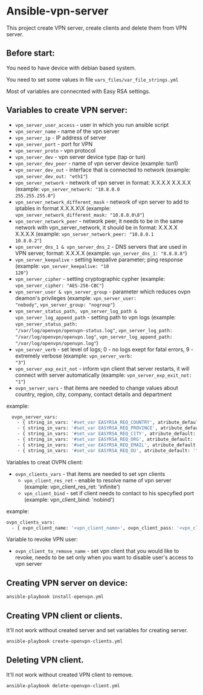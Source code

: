 # Ansible-vpn-server

This project create VPN server, create clients and delete them from VPN server.

## Before start:

You need to have device with debian based system.

You need to set some values in file <code>vars_files/var_file_strings.yml</code>

Most of variables are connecnted with Easy RSA settings.

## Variables to create VPN server:
 * <code>vpn_server_user_access</code> - user in which you run ansible script
 * <code>vpn_server_name</code> - name of the vpn server
 * <code>vpn_server_ip</code> - IP address of server
 * <code>vpn_server_port</code> - port for VPN
 * <code>vpn_server_proto</code> - vpn protocol
 * <code>vpn_server_dev</code> - vpn server device type (tap or tun)
 * <code>vpn_server_dev_peer</code> - name of vpn server device (example: tun1)
 * <code>vpn_server_dev_out</code> - interface that is connected to network (example: <code>vpn_server_dev_out: "eth1"</code>)
 * <code>vpn_server_network</code> - network of vpn server in format: X.X.X.X X.X.X.X (example: <code>vpn_server_network: "10.8.0.0 255.255.255.0"</code>)
 * <code>vpn_server_network_different_mask</code> - network of vpn server to add to iptables in format X.X.X.X\X (example: <code>vpn_server_network_different_mask: "10.8.0.0\8"</code>)
 * <code>vpn_server_network_peer</code> - network peer, it needs to be in the same network with vpn_server_network, it should be in format: X.X.X.X X.X.X.X (example: <code>vpn_server_network_peer: "10.8.0.1 10.8.0.2"</code>)
 * <code>vpn_server_dns_1 & vpn_server_dns_2</code> - DNS servers that are used in VPN server, format: X.X.X.X (example: <code>vpn_server_dns_1: "8.8.8.8"</code>)
 * <code>vpn_server_keepalive</code> - setting keepalive parameter; ping response (example: <code>vpn_server_keepalive: "10 120"</code>)
 * <code>vpn_server_cipher</code> - setting cryptographic cypher (example: <code>vpn_server_cipher: "AES-256-CBC"</code>)
 * <code>vpn_server_user & vpn_server_group</code> - parameter which reduces ovpn deamon's privileges (example: <code>vpn_server_user: "nobody"</code>, <code>vpn_server_group: "nogroup"</code>)
 * <code>vpn_server_status_path, vpn_server_log_path & vpn_server_log_append_path</code> - setting path to vpn logs (example: <code>vpn_server_status_path: "/var/log/openvpn/openvpn-status.log"</code>, <code>vpn_server_log_path: "/var/log/openvpn/openvpn.log"</code>, <code>vpn_server_log_append_path: "/var/log/openvpn/openvpn.log"</code>)
 * <code>vpn_server_verb</code> - set level of logs; 0 - no logs exept for fatal errors, 9 - extremely verbose (example: <code>vpn_server_verb: "3"</code>)
 * <code>vpn_server_exp_exit_not</code> - inform vpn client that server restarts, it will connect with server automatically (example: <code>vpn_server_exp_exit_not: "1"</code>)
 * <code>ovpn_server_vars</code> - that items are needed to change values about country, region, city, company, contact details and department

  example:
  ```bash
	ovpn_server_vars:
	  - { string_in_vars: '#set_var EASYRSA_REQ_COUNTRY', atribute_default: '"US"', new_string_in_vars: 'set_var EASYRSA_REQ_COUNTRY', atribute: '"<country_short>"'  }
	  - { string_in_vars: '#set_var EASYRSA_REQ_PROVINCE', atribute_default: '"California"', new_string_in_vars: 'set_var EASYRSA_REQ_PROVINCE', atribute: '"<region_short>"' }
	  - { string_in_vars: '#set_var EASYRSA_REQ_CITY', atribute_default: '"San Francisco"', new_string_in_vars: 'set_var EASYRSA_REQ_CITY', atribute: '"<city>"' }
	  - { string_in_vars: '#set_var EASYRSA_REQ_ORG', atribute_default: '"Copyleft Certificate Co"', new_string_in_vars: 'set_var EASYRSA_REQ_ORG', atribute: '"<company_short>"' }
	  - { string_in_vars: '#set_var EASYRSA_REQ_EMAIL', atribute_default: '"me@example.net"', new_string_in_vars: 'set_var EASYRSA_REQ_EMAIL', atribute: '"<contact email>"' }
	  - { string_in_vars: '#set_var EASYRSA_REQ_OU', atribute_default: '"My Organizational Unit"', new_string_in_vars: 'set_var EASYRSA_REQ_OU', atribute: '"<department_short>"' }
  ```
Variables to creat OVPN client: 
  * <code>ovpn_clients_vars</code> - that items are needed to set vpn clients
    - <code>vpn_client_res_ret</code> - enable to resolve name of vpn server (example: vpn_client_res_ret: 'infinite')
    - <code>vpn_client_bind</code> - set if client needs to contact to his specyfied port (example: vpn_client_bind: 'nobind')

example: 
```bash
ovpn_clients_vars:
  - { ovpn_client_name: '<vpn_client_name>', ovpn_client_pass: '<vpn_client_pass_plain_text>', common_name: '<vpn_client_name_short>', vpn_client_res_ret: '<resolv_retry_type>', vpn_client_bind: '<bind_type>' }
```
Variable to revoke VPN user:	  
  * <code>ovpn_client_to_remove_name</code> - set vpn client that you would like to revoke, needs to be set only when you want to disable user's access to vpn server
	  
	   
## Creating VPN server on device:

```bash
ansible-playbook install-openvpn.yml
```

## Creating VPN client or clients.

It'll not work without created server and set variables for creating server.

```bash
ansible-playbook create-openvpn-clients.yml
```

## Deleting VPN client.

It'll not work without created VPN client to remove.

```bash
ansible-playbook delete-openvpn-client.yml
```
